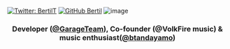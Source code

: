 
[![Twitter: BertilT](https://img.shields.io/twitter/follow/btandayamo?style=social)](https://twitter.com/btandayamo)
[![GitHub Bertil](https://img.shields.io/github/followers/bertil291utn?label=follow&style=social)](https://github.com/bertil291utn)
![image](https://user-images.githubusercontent.com/24902525/87114540-75e22980-c236-11ea-8de7-3932f902bc22.png)



<h3 align="center">  Developer (<a href="https://github.com/GarajesoftDevTeam">@GarageTeam</a>), Co-founder (@VolkFire music) &  music enthusiast(<a href="https://open.spotify.com/user/calamijo?si=QZ0tujTfQ9Ss2u_iIT_Vdw">@btandayamo</a>) </h3>



